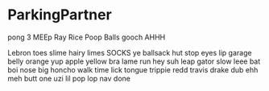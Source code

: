 # ParkingPartner

pong 3
MEEp
Ray Rice
Poop
Balls
gooch
AHHH

Lebron
toes
slime
hairy
limes
SOCKS
ye
ballsack
hut
stop
eyes
lip
garage
belly
orange
yup
apple
yellow
bra
lame
run
hey
suh
leap
gator
slow
leee
bat
boi
nose
big
honcho
walk
time
lick
tongue
trippie redd
travis
drake
dub
ehh
meh
butt
one
uzi
lil
pop
lop
nav
done
